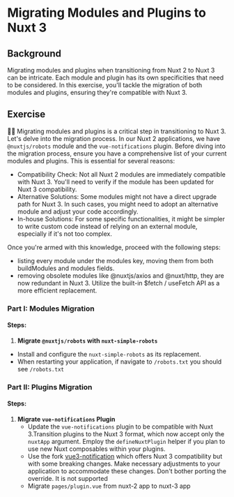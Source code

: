 # Migrating Modules and Plugins to Nuxt 3

## Background

Migrating modules and plugins when transitioning from Nuxt 2 to Nuxt 3 can be intricate. Each module and plugin has its own specificities that need to be considered. In this exercise, you'll tackle the migration of both modules and plugins, ensuring they're compatible with Nuxt 3.
## Exercise


👨‍💼 Migrating modules and plugins is a critical step in transitioning to Nuxt 3. Let's delve into the migration process. In our Nuxt 2 applications, we have `@nuxtjs/robots` module and the `vue-notifications` plugin.
Before diving into the migration process, ensure you have a comprehensive list of your current modules and plugins. This is essential for several reasons:

- Compatibility Check: Not all Nuxt 2 modules are immediately compatible with Nuxt 3. You'll need to verify if the module has been updated for Nuxt 3 compatibility.
- Alternative Solutions: Some modules might not have a direct upgrade path for Nuxt 3. In such cases, you might need to adopt an alternative module and adjust your code accordingly.
- In-house Solutions: For some specific functionalities, it might be simpler to write custom code instead of relying on an external module, especially if it's not too complex.

Once you're armed with this knowledge, proceed with the following steps:
- listing every module under the modules key, moving them from both buildModules and modules fields.
- removing obsolete modules like @nuxtjs/axios and @nuxt/http, they are now redundant in Nuxt 3. Utilize the built-in $fetch / useFetch API as a more efficient replacement.


### Part I: Modules Migration

#### Steps:

1.  **Migrate `@nuxtjs/robots` with `nuxt-simple-robots`**
   - Install and configure the `nuxt-simple-robots` as its replacement.
   - When restarting your application, if navigate to `/robots.txt` you should see `/robots.txt`

### Part II: Plugins Migration

#### Steps:

1. **Migrate `vue-notifications` Plugin**
   - Update the `vue-notifications` plugin to be compatible with Nuxt 3.Transition plugins to the Nuxt 3 format, which now accept only the `nuxtApp` argument. Employ the `defineNuxtPlugin` helper if you plan to use new Nuxt composables within your plugins.
   - Use the fork [vue3-notification](https://github.com/kyvg/vue3-notification) which offers Nuxt 3 compatibility but with some breaking changes. Make necessary adjustments to your application to accommodate these changes. Don't bother porting the override. It is not supported
   - Migrate `pages/plugin.vue` from nuxt-2 app to nuxt-3 app
